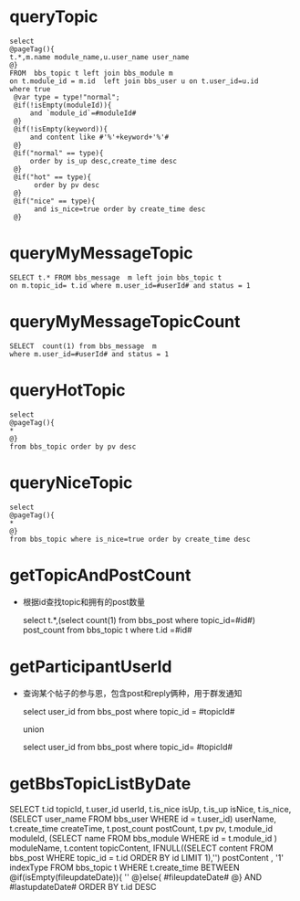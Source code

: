 queryTopic
===
	select  
	@pageTag(){
	t.*,m.name module_name,u.user_name user_name
	@}  
	FROM  bbs_topic t left join bbs_module m
	on t.module_id = m.id  left join bbs_user u on t.user_id=u.id
    where true
     @var type = type!"normal";
     @if(!isEmpty(moduleId)){
     	 and `module_id`=#moduleId#
     @}
     @if(!isEmpty(keyword)){
     	 and content like #'%'+keyword+'%'#
     @}
     @if("normal" == type){
         order by is_up desc,create_time desc
     @}
     @if("hot" == type){
          order by pv desc
     @}
     @if("nice" == type){
          and is_nice=true order by create_time desc
     @}

queryMyMessageTopic
===

	SELECT t.* FROM bbs_message  m left join bbs_topic t
	on m.topic_id= t.id where m.user_id=#userId# and status = 1
	
queryMyMessageTopicCount
===

	SELECT  count(1) from bbs_message  m 
	where m.user_id=#userId# and status = 1

queryHotTopic
===
    select  
    @pageTag(){
    *
    @}
    from bbs_topic order by pv desc

queryNiceTopic
===
    select 
    @pageTag(){
    *
    @}
    from bbs_topic where is_nice=true order by create_time desc

getTopicAndPostCount
===

* 根据id查找topic和拥有的post数量

	select t.*,(select count(1) from bbs_post where topic_id=#id#) post_count from bbs_topic t where t.id =#id#


getParticipantUserId
===

* 查询某个帖子的参与恩，包含post和reply俩种，用于群发通知

	select user_id from bbs_post where topic_id = #topicId#

	union 

	select  user_id from bbs_post where topic_id= #topicId#

getBbsTopicListByDate
===
SELECT
	t.id topicId,
	t.user_id userId,
	t.is_nice isUp,
	t.is_up isNice,
	t.is_nice,
	(SELECT user_name FROM bbs_user WHERE id = t.user_id) userName,
	t.create_time createTime,
	t.post_count postCount,
	t.pv pv,
	t.module_id moduleId,
	(SELECT name FROM bbs_module WHERE id = t.module_id ) moduleName,
	t.content topicContent,
	IFNULL((SELECT content FROM bbs_post WHERE topic_id = t.id ORDER BY id LIMIT 1),'') postContent ,
  	'1' indexType
	FROM
	bbs_topic t
	WHERE t.create_time BETWEEN  
	@if(isEmpty(fileupdateDate)){
		''
	@}else{
		#fileupdateDate#
	@}
	AND #lastupdateDate# ORDER BY t.id DESC

